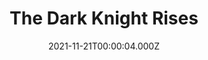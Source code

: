 ---
title: "The Dark Knight Rises"
year: 2012
date: 2021-11-21T00:00:04.000Z
permalink: /almanac/movies/2021-11-21-the-dark-knight-rises/index.html
link: https://letterboxd.com/rknightuk/film/the-dark-knight-rises/2/
rating: 3
---